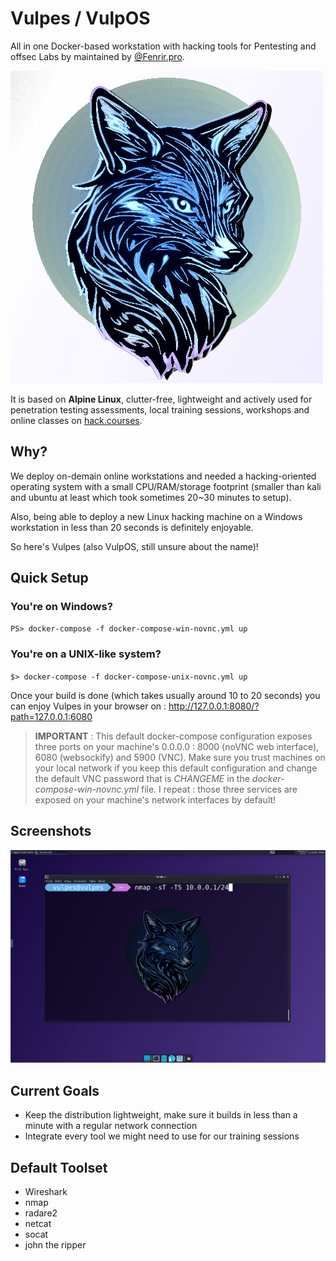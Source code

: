 # Vulpes / VulpOS

All in one Docker-based workstation with hacking tools for Pentesting and offsec Labs by maintained by [@Fenrir.pro](https://github.com/fenrirsec).

![logo](./vulpes/setup/logo.png)

It is based on **Alpine Linux**, clutter-free, lightweight and actively used for penetration testing assessments, local training sessions, workshops and online classes on [hack.courses](https://hack.courses).

## Why?

We deploy on-demain online workstations and needed a hacking-oriented operating system with a small CPU/RAM/storage footprint (smaller than kali and ubuntu at least which took sometimes 20~30 minutes to setup). 

Also, being able to deploy a new Linux hacking machine on a Windows workstation in less than 20 seconds is definitely enjoyable.

So here's Vulpes (also VulpOS, still unsure about the name)!

## Quick Setup

### You're on Windows?

`PS> docker-compose -f docker-compose-win-novnc.yml up`

### You're on a UNIX-like system?

`$> docker-compose -f docker-compose-unix-novnc.yml up`

Once your build is done (which takes usually around 10 to 20 seconds) you can enjoy Vulpes in your browser on : http://127.0.0.1:8080/?path=127.0.0.1:6080

> **IMPORTANT** : This default docker-compose configuration exposes three ports on your machine's 0.0.0.0 : 8000 (noVNC web interface), 6080 (websockify) and 5900 (VNC). Make sure you trust machines on your local network if you keep this default configuration and change the default VNC password that is *CHANGEME* in the *docker-compose-win-novnc.yml* file. I repeat : those three services are exposed on your machine's network interfaces by default!

## Screenshots

![screenshot 1 with terminal](./docs/screen1.png)

## Current Goals

- Keep the distribution lightweight, make sure it builds in less than a minute with a regular network connection
- Integrate every tool we might need to use for our training sessions

## Default Toolset

- Wireshark
- nmap
- radare2
- netcat
- socat
- john the ripper

